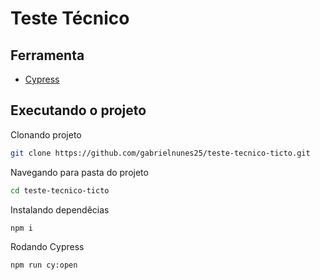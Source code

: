# Teste Técnico

## Ferramenta

-   [Cypress](https://cypress.io/)

## Executando o projeto

Clonando projeto

```sh
git clone https://github.com/gabrielnunes25/teste-tecnico-ticto.git
```

Navegando para pasta do projeto

```sh
cd teste-tecnico-ticto
```

Instalando dependêcias

```sh
npm i
```

Rodando Cypress

```sh
npm run cy:open
```
